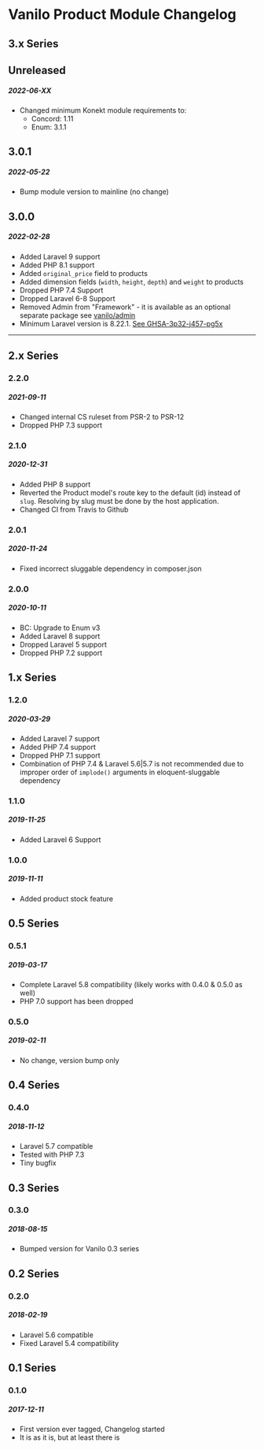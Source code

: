 # Vanilo Product Module Changelog

## 3.x Series

## Unreleased
##### 2022-06-XX

- Changed minimum Konekt module requirements to:
    - Concord: 1.11
    - Enum: 3.1.1

## 3.0.1
##### 2022-05-22

- Bump module version to mainline (no change)

## 3.0.0
##### 2022-02-28

- Added Laravel 9 support
- Added PHP 8.1 support
- Added `original_price` field to products
- Added dimension fields (`width`, `height`, `depth`) and `weight` to products
- Dropped PHP 7.4 Support
- Dropped Laravel 6-8 Support
- Removed Admin from "Framework" - it is available as an optional separate package see [vanilo/admin](https://github.com/vanilophp/admin) 
- Minimum Laravel version is 8.22.1. [See GHSA-3p32-j457-pg5x](https://github.com/advisories/GHSA-3p32-j457-pg5x)


---

## 2.x Series

### 2.2.0
##### 2021-09-11

- Changed internal CS ruleset from PSR-2 to PSR-12
- Dropped PHP 7.3 support

### 2.1.0
##### 2020-12-31

- Added PHP 8 support
- Reverted the Product model's route key to the default (id) instead of `slug`.
  Resolving by slug must be done by the host application.
- Changed CI from Travis to Github

### 2.0.1
##### 2020-11-24

- Fixed incorrect sluggable dependency in composer.json

### 2.0.0
##### 2020-10-11

- BC: Upgrade to Enum v3
- Added Laravel 8 support
- Dropped Laravel 5 support
- Dropped PHP 7.2 support

## 1.x Series

### 1.2.0
##### 2020-03-29

- Added Laravel 7 support
- Added PHP 7.4 support
- Dropped PHP 7.1 support
- Combination of PHP 7.4 & Laravel 5.6|5.7 is not recommended
  due to improper order of `implode()` arguments in eloquent-sluggable dependency

### 1.1.0
##### 2019-11-25

- Added Laravel 6 Support

### 1.0.0
##### 2019-11-11

- Added product stock feature

## 0.5 Series

### 0.5.1
##### 2019-03-17

- Complete Laravel 5.8 compatibility (likely works with 0.4.0 & 0.5.0 as well)
- PHP 7.0 support has been dropped

### 0.5.0
##### 2019-02-11

- No change, version bump only

## 0.4 Series

### 0.4.0
##### 2018-11-12

- Laravel 5.7 compatible
- Tested with PHP 7.3
- Tiny bugfix

## 0.3 Series

### 0.3.0
##### 2018-08-15

- Bumped version for Vanilo 0.3 series

## 0.2 Series

### 0.2.0
##### 2018-02-19

- Laravel 5.6 compatible
- Fixed Laravel 5.4 compatibility

## 0.1 Series

### 0.1.0
##### 2017-12-11

- First version ever tagged, Changelog started
- It is as it is, but at least there is
